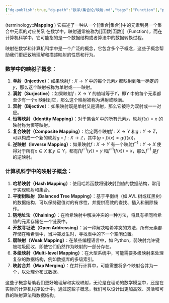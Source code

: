 ```yaml
---
{"dg-publish":true,"dg-path":"数学/集合论/映射.md","tags":["Function"],"permalink":"/数学/集合论/映射/","dgPassFrontmatter":true,"noteIcon":"","created":"2024-05-21T15:20:28.345+08:00","updated":"2024-10-09T17:29:16.200+08:00"}
---
```



(terminology::**Mapping** )
它描述了一种从一个[[集合\|集合]]中的元素到另一个集合中元素的对应关系
在数学中，映射通常被称为[[函数\|函数]]（Function），而在计算机科学中，它可能指的是一个数据结构或者算法中的数据转换过程。

映射在数学和计算机科学中是一个广泛的概念，它包含多个子概念，这些子概念帮助我们更细致地理解和描述映射的性质和行为。

### 数学中的映射子概念：
1. **单射（Injective）**：如果映射$f: X \rightarrow Y$ 中的每个元素$x$ 都映射到唯一确定的$y$，那么这个映射被称为单射或一一映射。
2. **满射（Surjective）**：如果映射$f: X \rightarrow Y$ 的值域等于$Y$，即$Y$ 中的每个元素都至少有一个$x$ 映射到它，那么这个映射被称为满射或映满。
3. **双射（Bijective）**：如果映射既是单射又是满射，那么它被称为双射或一一对应。
4. **恒等映射（Identity Mapping）**：对于集合$X$ 中的所有元素$x$，映射$f (x) = x$ 的映射称为恒等映射。
5. **复合映射（Composite Mapping）**：给定两个映射$f: X \rightarrow Y$ 和$g: Y \rightarrow Z$，可以构成一个新的映射$g \circ f: X \rightarrow Z$，其中$(g \circ f)(x) = g (f (x))$。
6. **逆映射（Inverse Mapping）**：如果映射$f: X \rightarrow Y$ 有一个映射$f^{-1}: Y \rightarrow X$ 使得对于所有$x \in X$ 和$y \in Y$，都有$f (f^{-1}(y)) = y$ 和$f^{-1}(f (x)) = x$，那么$f^{-1}$ 是$f$ 的逆映射。

### 计算机科学中的映射子概念：
1. **哈希映射（Hash Mapping）**：使用哈希函数将键映射到值的数据结构，常用于实现映射和集合。
2. **平衡树映射（Balanced Tree Mapping）**：基于平衡树（如 AVL 树或红黑树）的数据结构，可以保持键值对的有序性，并提供高效的查找、插入和删除操作。
3. **链地址法（Chaining）**：在哈希映射中解决冲突的一种方法，将具有相同哈希值的元素存储在一个链表中。
4. **开放寻址法（Open Addressing）**：另一种解决哈希冲突的方法，所有元素都存储在哈希表中，当冲突发生时，寻找表中的下一个空闲位置。
5. **弱映射（Weak Mapping）**：在某些编程语言中，如 Python，弱映射允许键被垃圾回收，即使它们仍然作为映射的一部分存在。
6. **多级映射（Multi-level Mapping）**：在大型系统中，可能需要多级映射来处理复杂的数据结构，例如数据库的多级索引。
7. **映射合并（Map Merging）**：在并行计算中，可能需要将多个映射合并为一个，以处理分布式数据。

这些子概念帮助我们更好地理解和实现映射，无论是在理论的数学模型中，还是在实际的计算机程序设计中。通过这些子概念，我们可以设计出更加高效、灵活和可靠的映射算法和数据结构。


